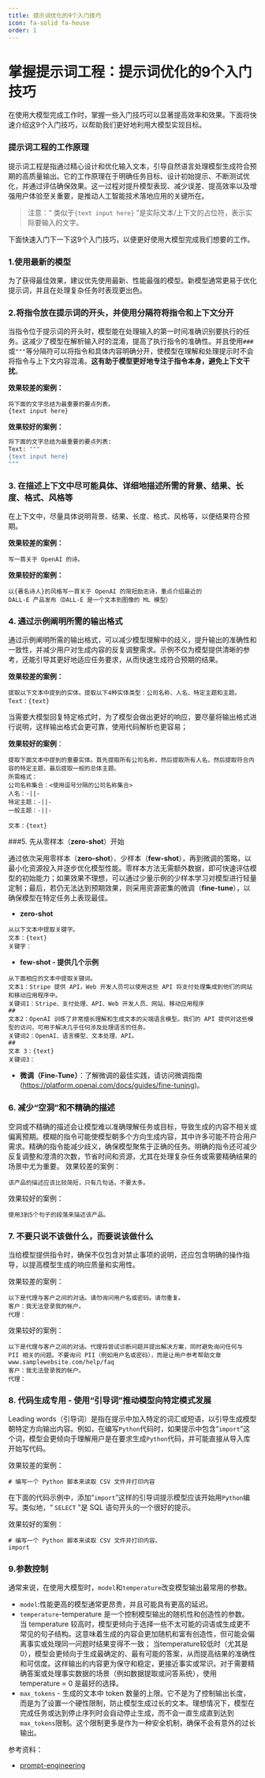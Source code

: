 ```yaml
---
title: 提示词优化的9个入门技巧
icon: fa-solid fa-house
order: 1
---
```


# 掌握提示词工程：提示词优化的9个入门技巧
在使用大模型完成工作时，掌握一些入门技巧可以显著提高效率和效果。下面将快速介绍这9个入门技巧，以帮助我们更好地利用大模型实现目标。

### 提示词工程的工作原理
提示词工程是指通过精心设计和优化输入文本，引导自然语言处理模型生成符合预期的高质量输出。它的工作原理在于明确任务目标、设计初始提示、不断测试优化，并通过评估确保效果。这一过程对提升模型表现、减少误差、提高效率以及增强用户体验至关重要，是推动人工智能技术落地应用的关键所在。

>注意：“ 类似于`{text input here}` ”是实际文本/上下文的占位符，表示实际要输入的文字。

下面快速入门下一下这9个入门技巧，以便更好使用大模型完成我们想要的工作。

### 1.使用最新的模型
为了获得最佳效果，建议优先使用最新、性能最强的模型。新模型通常更易于优化提示词，并且在处理复杂任务时表现更出色。

### 2.将指令放在提示词的开头，并使用分隔符将指令和上下文分开
当指令位于提示词的开头时，模型能在处理输入的第一时间准确识别要执行的任务。这减少了模型在解析输入时的混淆，提高了执行指令的准确性。并且使用`###`或`"""`等分隔符可以将指令和具体内容明确分开，使模型在理解和处理提示时不会将指令与上下文内容混淆。**这有助于模型更好地专注于指令本身，避免上下文干扰**。
  
**效果较差的案例：**
```
将下面的文字总结为最重要的要点列表。
{text input here}
```
**效果较好的案例：**
```python
将下面的文字总结为最重要的要点列表:
Text: """
{text input here}
"""
```

### 3. 在描述上下文中尽可能具体、详细地描述所需的背景、结果、长度、格式、风格等
在上下文中，尽量具体说明背景、结果、长度、格式、风格等，以便结果符合预期。

**效果较差的案例：**
```
写一首关于 OpenAI 的诗。
```
**效果较好的案例：**
```
以{著名诗人}的风格写一首关于 OpenAI 的简短励志诗，重点介绍最近的
DALL-E 产品发布（DALL-E 是一个文本到图像的 ML 模型）
```
 

### 4. 通过示例阐明所需的输出格式
通过示例阐明所需的输出格式，可以减少模型理解中的歧义，提升输出的准确性和一致性，并减少用户对生成内容的反复调整需求。示例不仅为模型提供清晰的参考，还能引导其更好地适应任务要求，从而快速生成符合预期的结果。

**效果较差的案例：**
```
提取以下文本中提到的实体。提取以下4种实体类型：公司名称、人名、特定主题和主题。
Text：{text}
```
当需要大模型回复特定格式时，为了模型会做出更好的响应，要尽量将输出格式进行说明，这样输出格式会更可靠，使用代码解析也更容易；

**效果较好的案例**：
```
提取下面文本中提到的重要实体。首先提取所有公司名称，然后提取所有人名，然后提取符合内容的特定主题，最后提取一般的总体主题。
所需格式：
公司名称集合：<使用逗号分隔的公司名称集合>
人名：-||-
特定主题：-||-
一般主题：-||-

文本：{text}
 ```

 

###5. 先从零样本（**zero-shot**）开始

通过依次采用零样本（**zero-shot**）、少样本（**few-shot**），再到微调的策略，以最小化资源投入并逐步优化模型性能。零样本方法无需额外数据，即可快速评估模型的初始能力；如果效果不理想，可以通过少量示例的少样本学习对模型进行轻量定制；最后，若仍无法达到预期效果，则采用资源密集的微调（**fine-tune**），以确保模型在特定任务上表现最佳。

* **zero-shot**
```
从以下文本中提取关键字。
文本：{text}
关键字：
```

* **few-shot - 提供几个示例**

```
从下面相应的文本中提取关键词。
文本1：Stripe 提供 API，Web 开发人员可以使用这些 API 将支付处理集成到他们的网站和移动应用程序中。
关键词1：Stripe、支付处理、API、Web 开发人员、网站、移动应用程序
##
文本2：OpenAI 训练了非常擅长理解和生成文本的尖端语言模型。我们的 API 提供对这些模型的访问，可用于解决几乎任何涉及处理语言的任务。
关键词2：OpenAI、语言模型、文本处理、API。
##
文本 3：{text}
关键词3：
```
* **微调（Fine-Tune）**：了解微调的最佳实践，请访问微调指南(https://platform.openai.com/docs/guides/fine-tuning)。

 

### 6. 减少“空洞”和不精确的描述
空洞或不精确的描述会让模型难以准确理解任务或目标，导致生成的内容不相关或偏离预期。模糊的指令可能使模型朝多个方向生成内容，其中许多可能不符合用户需求。精确的指令能减少歧义，确保模型聚焦于正确的任务。明确的指令还可减少反复调整和澄清的次数，节省时间和资源，尤其在处理复杂任务或需要精确结果的场景中尤为重要。
效果较差的案例：
```
该产品的描述应该比较简短，只有几句话，不要太多。
```

效果较好的案例：
```
使用3到5个句子的段落来描述该产品。
```

### 7. 不要只说不该做什么，而要说该做什么
当给模型提供指令时，确保不仅包含对禁止事项的说明，还应包含明确的操作指导，以提高模型生成的响应质量和实用性。

效果较差的案例：
```
以下是代理与客户之间的对话。请勿询问用户名或密码。请勿重复。
客户：我无法登录我的帐户。
代理：
```


效果较好的案例：
```
以下是代理与客户之间的对话。代理将尝试诊断问题并提出解决方案，同时避免询问任何与 PII 相关的问题。不要询问 PII（例如用户名或密码），而是让用户参考帮助文章 www.samplewebsite.com/help/faq
客户：我无法登录我的帐户。
代理：
```

### 8. 代码生成专用 - 使用“引导词”推动模型向特定模式发展
Leading words（引导词）是指在提示中加入特定的词汇或短语，以引导生成模型朝特定方向输出内容。例如，在编写`Python`代码时，如果提示中包含“`import`”这个词，模型会更倾向于理解用户是在要求生成`Python`代码，并可能直接从导入库开始写代码。

效果较差的案例：
```
# 编写一个 Python 脚本来读取 CSV 文件并打印内容
```
在下面的代码示例中，添加“`import`”这样的引导词提示模型应该开始用`Python`编写。类似地，“ `SELECT` ”是 SQL 语句开头的一个很好的提示。

效果较好的案例：
```
# 编写一个 Python 脚本来读取 CSV 文件并打印内容。
import
```


### 9.参数控制
通常来说，在使用大模型时，`model`和`temperature`改变模型输出最常用的参数。
* `model`:性能更高的模型通常更昂贵，并且可能具有更高的延迟。
* `temperature`-temperature 是一个控制模型输出的随机性和创造性的参数。
  当 temperature 较高时，模型更倾向于选择一些不太可能的词语或生成更不常见的句子结构。这意味着生成的内容会更加随机和富有创造性，但可能会偏离事实或处理同一问题时结果变得不一致；
  当temperature较低时（尤其是0），模型会更倾向于生成最确定的、最有可能的答案，从而提高结果的准确性和可信度。这样输出的内容更为保守和稳定，更接近事实或常识。对于需要精确答案或处理事实数据的场景（例如数据提取或问答系统），使用 temperature = 0 是最好的选择。
* `max_tokens` - 生成的文本中 token 数量的上限。它不是为了控制输出长度，而是为了设置一个硬性限制，防止模型生成过长的文本。理想情况下，模型在完成任务或达到停止序列时会自动停止生成，而不会一直生成直到达到`max_tokens`限制。这个限制更多是作为一种安全机制，确保不会有意外的过长输出。


参考资料：
* [prompt-engineering](https://platform.openai.com/docs/guides/prompt-engineering)

